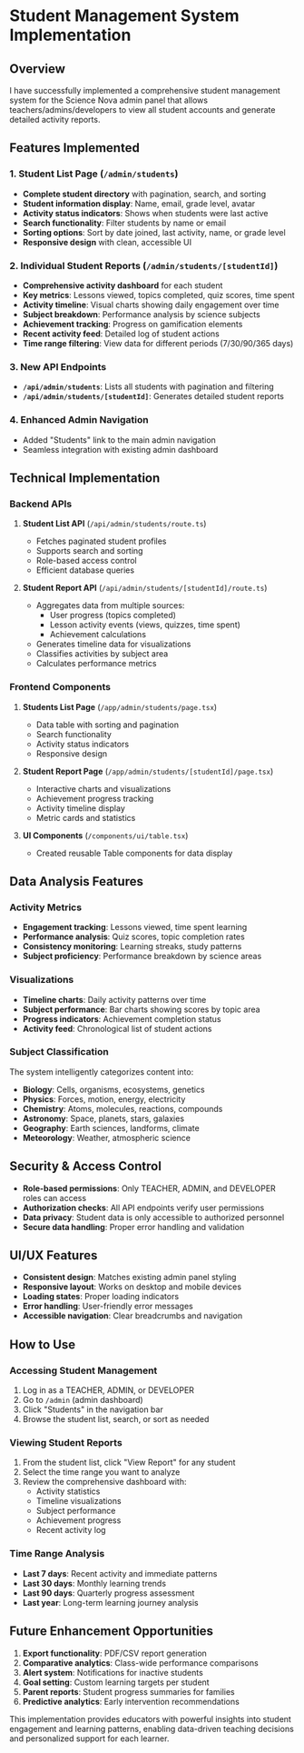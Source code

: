 # Student Management System Implementation

## Overview
I have successfully implemented a comprehensive student management system for the Science Nova admin panel that allows teachers/admins/developers to view all student accounts and generate detailed activity reports.

## Features Implemented

### 1. Student List Page (`/admin/students`)
- **Complete student directory** with pagination, search, and sorting
- **Student information display**: Name, email, grade level, avatar
- **Activity status indicators**: Shows when students were last active
- **Search functionality**: Filter students by name or email
- **Sorting options**: Sort by date joined, last activity, name, or grade level
- **Responsive design** with clean, accessible UI

### 2. Individual Student Reports (`/admin/students/[studentId]`)
- **Comprehensive activity dashboard** for each student
- **Key metrics**: Lessons viewed, topics completed, quiz scores, time spent
- **Activity timeline**: Visual charts showing daily engagement over time
- **Subject breakdown**: Performance analysis by science subjects
- **Achievement tracking**: Progress on gamification elements
- **Recent activity feed**: Detailed log of student actions
- **Time range filtering**: View data for different periods (7/30/90/365 days)

### 3. New API Endpoints
- **`/api/admin/students`**: Lists all students with pagination and filtering
- **`/api/admin/students/[studentId]`**: Generates detailed student reports

### 4. Enhanced Admin Navigation
- Added "Students" link to the main admin navigation
- Seamless integration with existing admin dashboard

## Technical Implementation

### Backend APIs
1. **Student List API** (`/api/admin/students/route.ts`)
   - Fetches paginated student profiles
   - Supports search and sorting
   - Role-based access control
   - Efficient database queries

2. **Student Report API** (`/api/admin/students/[studentId]/route.ts`)
   - Aggregates data from multiple sources:
     - User progress (topics completed)
     - Lesson activity events (views, quizzes, time spent)
     - Achievement calculations
   - Generates timeline data for visualizations
   - Classifies activities by subject area
   - Calculates performance metrics

### Frontend Components
1. **Students List Page** (`/app/admin/students/page.tsx`)
   - Data table with sorting and pagination
   - Search functionality
   - Activity status indicators
   - Responsive design

2. **Student Report Page** (`/app/admin/students/[studentId]/page.tsx`)
   - Interactive charts and visualizations
   - Achievement progress tracking
   - Activity timeline display
   - Metric cards and statistics

3. **UI Components** (`/components/ui/table.tsx`)
   - Created reusable Table components for data display

## Data Analysis Features

### Activity Metrics
- **Engagement tracking**: Lessons viewed, time spent learning
- **Performance analysis**: Quiz scores, topic completion rates
- **Consistency monitoring**: Learning streaks, study patterns
- **Subject proficiency**: Performance breakdown by science areas

### Visualizations
- **Timeline charts**: Daily activity patterns over time
- **Subject performance**: Bar charts showing scores by topic area
- **Progress indicators**: Achievement completion status
- **Activity feed**: Chronological list of student actions

### Subject Classification
The system intelligently categorizes content into:
- **Biology**: Cells, organisms, ecosystems, genetics
- **Physics**: Forces, motion, energy, electricity
- **Chemistry**: Atoms, molecules, reactions, compounds
- **Astronomy**: Space, planets, stars, galaxies
- **Geography**: Earth sciences, landforms, climate
- **Meteorology**: Weather, atmospheric science

## Security & Access Control
- **Role-based permissions**: Only TEACHER, ADMIN, and DEVELOPER roles can access
- **Authorization checks**: All API endpoints verify user permissions
- **Data privacy**: Student data is only accessible to authorized personnel
- **Secure data handling**: Proper error handling and validation

## UI/UX Features
- **Consistent design**: Matches existing admin panel styling
- **Responsive layout**: Works on desktop and mobile devices
- **Loading states**: Proper loading indicators
- **Error handling**: User-friendly error messages
- **Accessible navigation**: Clear breadcrumbs and navigation

## How to Use

### Accessing Student Management
1. Log in as a TEACHER, ADMIN, or DEVELOPER
2. Go to `/admin` (admin dashboard)
3. Click "Students" in the navigation bar
4. Browse the student list, search, or sort as needed

### Viewing Student Reports
1. From the student list, click "View Report" for any student
2. Select the time range you want to analyze
3. Review the comprehensive dashboard with:
   - Activity statistics
   - Timeline visualizations
   - Subject performance
   - Achievement progress
   - Recent activity log

### Time Range Analysis
- **Last 7 days**: Recent activity and immediate patterns
- **Last 30 days**: Monthly learning trends
- **Last 90 days**: Quarterly progress assessment
- **Last year**: Long-term learning journey analysis

## Future Enhancement Opportunities
1. **Export functionality**: PDF/CSV report generation
2. **Comparative analytics**: Class-wide performance comparisons
3. **Alert system**: Notifications for inactive students
4. **Goal setting**: Custom learning targets per student
5. **Parent reports**: Student progress summaries for families
6. **Predictive analytics**: Early intervention recommendations

This implementation provides educators with powerful insights into student engagement and learning patterns, enabling data-driven teaching decisions and personalized support for each learner.
